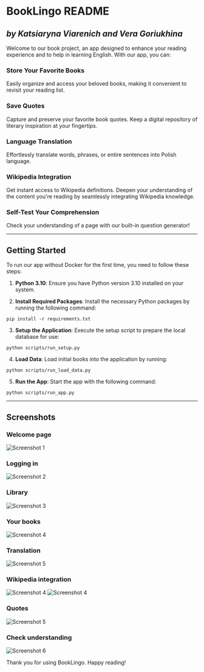 # BookLingo README
*by Katsiaryna Viarenich and Vera Goriukhina*
-----
Welcome to our book project, an app designed to enhance your reading experience and to help in learning English. With our app, you can:

### Store Your Favorite Books
Easily organize and access your beloved books, making it convenient to revisit your reading list.

### Save Quotes
Capture and preserve your favorite book quotes. Keep a digital repository of literary inspiration at your fingertips.

### Language Translation
Effortlessly translate words, phrases, or entire sentences into Polish language. 

### Wikipedia Integration
Get instant access to Wikipedia definitions. Deepen your understanding of the content you're reading by seamlessly integrating Wikipedia knowledge.

### Self-Test Your Comprehension
Check your understanding of a page with our built-in question generator!

-----

## Getting Started

To run our app without Docker for the first time, you need to follow these steps:

1. **Python 3.10**: Ensure you have Python version 3.10 installed on your system.

2. **Install Required Packages**: Install the necessary Python packages by running the following command:
```
pip install -r requirements.txt
```
3. **Setup the Application**: Execute the setup script to prepare the local database for use:
```
python scripts/run_setup.py
```
4. **Load Data**: Load initial books into the application by running:
```
python scripts/run_load_data.py
```
5. **Run the App**: Start the app with the following command:
```
python scripts/run_app.py
```
-----
## Screenshots
### Welcome page
![Screenshot 1](screenshots/main_page.jpg)

### Logging in
![Screenshot 2](screenshots/account.jpg)

### Library
![Screenshot 3](screenshots/library.jpg)

### Your books 
![Screenshot 4](screenshots/your_books.jpg)

### Translation
![Screenshot 5](screenshots/translation.jpg)

### Wikipedia integration
![Screenshot 4](screenshots/wikipedia_1.jpg)
![Screenshot 4](screenshots/wikipedia_2.jpg)

### Quotes
![Screenshot 5](screenshots/quotes.jpg)

### Check understanding
![Screenshot 6](screenshots/understanding.jpg)


Thank you for using BookLingo. Happy reading!

